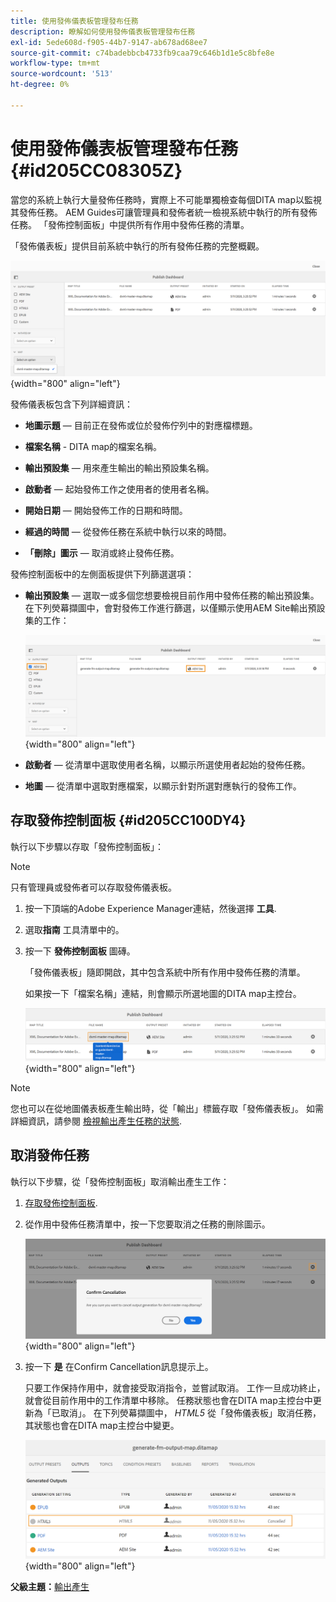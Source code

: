 ```yaml
---
title: 使用發佈儀表板管理發布任務
description: 瞭解如何使用發佈儀表板管理發布任務
exl-id: 5ede608d-f905-44b7-9147-ab678ad68ee7
source-git-commit: c74badebbcb4733fb9caa79c646b1d1e5c8bfe8e
workflow-type: tm+mt
source-wordcount: '513'
ht-degree: 0%

---
```


# 使用發佈儀表板管理發布任務 {#id205CC08305Z}

當您的系統上執行大量發佈任務時，實際上不可能單獨檢查每個DITA map以監視其發佈任務。 AEM Guides可讓管理員和發佈者統一檢視系統中執行的所有發佈任務。 「發佈控制面板」中提供所有作用中發佈任務的清單。

「發佈儀表板」提供目前系統中執行的所有發佈任務的完整概觀。

![](images/publish-dashboard.png){width="800" align="left"}

發佈儀表板包含下列詳細資訊：

- **地圖示題**  — 目前正在發佈或位於發佈佇列中的對應檔標題。

- **檔案名稱** - DITA map的檔案名稱。

- **輸出預設集**  — 用來產生輸出的輸出預設集名稱。

- **啟動者**  — 起始發佈工作之使用者的使用者名稱。

- **開始日期**  — 開始發佈工作的日期和時間。

- **經過的時間**  — 從發佈任務在系統中執行以來的時間。

- **「刪除」圖示**  — 取消或終止發佈任務。

發佈控制面板中的左側面板提供下列篩選選項：

- **輸出預設集**  — 選取一或多個您想要檢視目前作用中發佈任務的輸出預設集。 在下列熒幕擷圖中，會對發佈工作進行篩選，以僅顯示使用AEM Site輸出預設集的工作：

   ![](images/publish-dashboard-preset-filter.png){width="800" align="left"}

- **啟動者**  — 從清單中選取使用者名稱，以顯示所選使用者起始的發佈任務。

- **地圖**  — 從清單中選取對應檔案，以顯示針對所選對應執行的發佈工作。

## 存取發佈控制面板 {#id205CC100DY4}

執行以下步驟以存取「發佈控制面板」：

>[!NOTE]
>
> 只有管理員或發佈者可以存取發佈儀表板。

1. 按一下頂端的Adobe Experience Manager連結，然後選擇 **工具**.

1. 選取&#x200B;**指南** 工具清單中的。

1. 按一下 **發佈控制面板** 圖磚。

   「發佈儀表板」隨即開啟，其中包含系統中所有作用中發佈任務的清單。

   如果按一下「檔案名稱」連結，則會顯示所選地圖的DITA map主控台。

   ![](images/publish-dashboard-click-filename-link.png){width="800" align="left"}


>[!NOTE]
>
> 您也可以在從地圖儀表板產生輸出時，從「輸出」標籤存取「發佈儀表板」。 如需詳細資訊，請參閱 [檢視輸出產生任務的狀態](generate-output-for-a-dita-map.md#viewing_output_history).

## 取消發佈任務

執行以下步驟，從「發佈控制面板」取消輸出產生工作：

1. [存取發佈控制面板](#id205CC100DY4).

1. 從作用中發佈任務清單中，按一下您要取消之任務的刪除圖示。

   ![](images/publish-dashboard-cancel-task.png){width="800" align="left"}

1. 按一下 **是** 在Confirm Cancellation訊息提示上。

   只要工作保持作用中，就會接受取消指令，並嘗試取消。 工作一旦成功終止，就會從目前作用中的工作清單中移除。 任務狀態也會在DITA map主控台中更新為「已取消」。 在下列熒幕擷圖中， *HTML5* 從「發佈儀表板」取消任務，其狀態也會在DITA map主控台中變更。

   ![](images/cancelled-output-task.png){width="800" align="left"}


**父級主題：**[&#x200B;輸出產生](generate-output.md)
